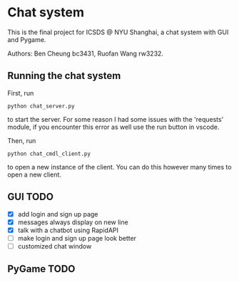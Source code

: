 # Chat system
This is the final project for ICSDS @ NYU Shanghai, a chat system with GUI and Pygame. 

Authors: Ben Cheung bc3431, Ruofan Wang rw3232.

## Running the chat system
First, run 
```
python chat_server.py
```
to start the server. For some reason I had some issues with the 'requests' module, if you encounter this error as well use the run button in vscode.

Then, run 
```
python chat_cmdl_client.py
```
to open a new instance of the client. You can do this however many times to open a new client.


## GUI TODO
- [x] add login and sign up page
- [x] messages always display on new line
- [x] talk with a chatbot using RapidAPI
- [ ] make login and sign up page look better
- [ ] customized chat window 

## PyGame TODO

